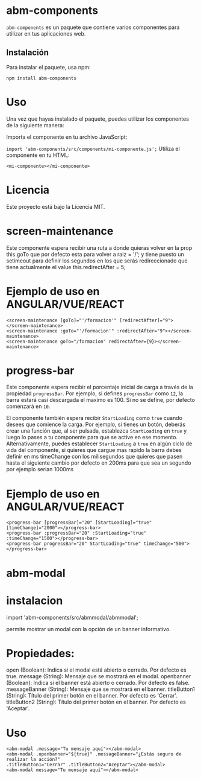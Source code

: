# abm-components

`abm-components` es un paquete que contiene varios componentes para utilizar en tus aplicaciones web.

## Instalación

Para instalar el paquete, usa npm:

`npm install abm-components`

# Uso
Una vez que hayas instalado el paquete, puedes utilizar los componentes de la siguiente manera:

Importa el componente en tu archivo JavaScript:

`import 'abm-components/src/components/mi-componente.js';`
Utiliza el componente en tu HTML:

`<mi-componente></mi-componente>`

# Licencia

Este proyecto está bajo la Licencia MIT.


# screen-maintenance

Este componente espera recibir una ruta a donde quieras volver en la prop this.goTo que por defecto esta para volver a raiz = '/';
y tiene puesto un setimeout para definir los segundos en los que serás redireccionado que tiene actualmente el value
this.redirectAfter = 5;

# Ejemplo de uso en ANGULAR/VUE/REACT

    <screen-maintenance [goTo]="'/formacion'" [redirectAfter]="9"></screen-maintenance> 
    <screen-maintenance :goTo="'/formacion'" :redirectAfter="9"></screen-maintenance>
    <screen-maintenance goTo="/formacion" redirectAfter={9}></screen-maintenance>


# progress-bar

Este componente espera recibir el porcentaje inicial de carga a través de la propiedad `progressBar`. Por ejemplo, si defines `progressBar` como `12`, la barra estará casi descargada el maximo es 100. Si no se define, por defecto comenzará en `10`.

El componente también espera recibir `StartLoading` como `true` cuando desees que comience la carga. Por ejemplo, si tienes un botón, deberás crear una función que, al ser pulsada, establezca `StartLoading` en `true` y luego lo pases a tu componente para que se active en ese momento. Alternativamente, puedes establecer `StartLoading` a `true` en algún ciclo de vida del componente, si quieres que cargue mas rapido la barra debes definir en ms
timeChange con los milisegundos que quieres que pasen hasta el siguiente cambio por defecto en 200ms para que sea un segundo por ejemplo serian 1000ms

# Ejemplo de uso en ANGULAR/VUE/REACT

    <progress-bar [progressBar]="20" [StartLoading]="true" [timeChange]="2000"></progress-bar>
    <progress-bar :progressBar="20" :StartLoading="true" :timeChange="1500"></progress-bar>
    <progress-bar progressBar="20" StartLoading="true" timeChange="500"></progress-bar>


# abm-modal 

 # instalacion 

 import 'abm-components/src/abmmodal/abmmodal';


 permite mostrar un modal con la opción de un banner informativo.

# Propiedades:

open (Boolean): Indica si el modal está abierto o cerrado. Por defecto es true.
message (String): Mensaje que se mostrará en el modal.
openbanner (Boolean): Indica si el banner está abierto o cerrado. Por defecto es false.
messageBanner (String): Mensaje que se mostrará en el banner.
titleButton1 (String): Título del primer botón en el banner. Por defecto es 'Cerrar'.
titleButton2 (String): Título del primer botón en el banner. Por defecto es 'Aceptar'.

# Uso
    <abm-modal .message="Tu mensaje aquí"></abm-modal>
    <abm-modal .openbanner="${true}" .messageBanner="¿Estás seguro de realizar la acción?" 
    .titleButton1="Cerrar" .titleButton2="Aceptar"></abm-modal>
    <abm-modal message="Tu mensaje aquí"></abm-modal>


